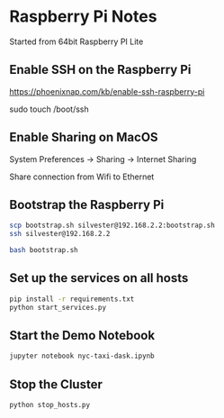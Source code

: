 # Raspberry Pi Notes

Started from 64bit Raspberry PI Lite

## Enable SSH on the Raspberry Pi
https://phoenixnap.com/kb/enable-ssh-raspberry-pi

sudo touch /boot/ssh

## Enable Sharing on MacOS

System Preferences -> Sharing -> Internet Sharing

Share connection from Wifi to Ethernet

## Bootstrap the Raspberry Pi

```bash
scp bootstrap.sh silvester@192.168.2.2:bootstrap.sh
ssh silvester@192.168.2.2
```

```bash
bash bootstrap.sh
```

## Set up the services on all hosts

```bash
pip install -r requirements.txt
python start_services.py
```

## Start the Demo Notebook

```bash
jupyter notebook nyc-taxi-dask.ipynb
```

## Stop the Cluster

```bash
python stop_hosts.py
````
